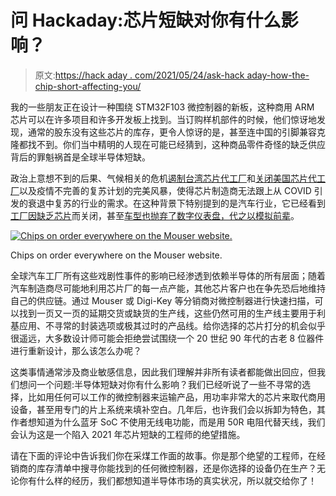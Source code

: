 # 问 Hackaday:芯片短缺对你有什么影响？

> 原文:[https://hack aday . com/2021/05/24/ask-hack aday-how-the-chip-short-affecting-you/](https://hackaday.com/2021/05/24/ask-hackaday-how-is-the-chip-shortage-affecting-you/)

我的一些朋友正在设计一种围绕 STM32F103 微控制器的新板，这种商用 ARM 芯片可以在许多项目和许多开发板上找到。当订购样机部件的时候，他们惊讶地发现，通常的股东没有这些芯片的库存，更令人惊讶的是，甚至连中国的引脚兼容克隆都找不到。你们当中精明的人现在可能已经猜到，这种商品零件奇怪的缺乏供应背后的罪魁祸首是全球半导体短缺。

政治上意想不到的后果、气候相关的危机[遏制台湾芯片代工厂](https://asia.nikkei.com/Business/Tech/Semiconductors/Taiwan-drought-at-most-critical-phase-for-chip-sector)和[关闭美国芯片代工厂](https://www.bbc.com/news/technology-56114503)以及疫情不完善的复苏计划的完美风暴，使得芯片制造商无法跟上从 COVID 引发的衰退中复苏的行业的需求。在这种背景下特别提到的是汽车行业，它已经看到[工厂因缺乏芯片](https://www.bbc.com/news/uk-england-oxfordshire-56915685)而关闭，甚至[车型也抛弃了数字仪表盘，代之以模拟前辈](https://jalopnik.com/peugeot-goes-old-school-to-deal-with-the-chip-shortage-1846730818)。

[![Chips on order everywhere on the Mouser website.](../Images/35df7f741ac2aa44c0e86ef8c3948f4e.png)](https://hackaday.com/wp-content/uploads/2021/05/chip-shortage-mouser-website.jpg)

Chips on order everywhere on the Mouser website.

全球汽车工厂所有这些戏剧性事件的影响已经渗透到依赖半导体的所有层面；随着汽车制造商尽可能地利用芯片厂的每一点产能，其他芯片客户也在争先恐后地维持自己的供应链。通过 Mouser 或 Digi-Key 等分销商对微控制器进行快速扫描，可以找到一页又一页的延期交货或缺货的生产线，这些仍然可用的生产线主要用于利基应用、不寻常的封装选项或极其过时的产品线。给你选择的芯片打分的机会似乎很遥远，大多数设计师可能会拒绝尝试围绕一个 20 世纪 90 年代的古老 8 位器件进行重新设计，那么该怎么办呢？

这类事情通常涉及商业敏感信息，因此我们理解并非所有读者都能做出回应，但我们想问一个问题:半导体短缺对你有什么影响？我们已经听说了一些不寻常的选择，比如用任何可以工作的微控制器来运输产品，用功率非常大的芯片来取代商用设备，甚至用专门的片上系统来填补空白。几年后，也许我们会以拆卸为特色，其作者想知道为什么蓝牙 SoC 不使用无线电功能，而是用 50R 电阻代替天线，我们会认为这是一个陷入 2021 年芯片短缺的工程师的绝望措施。

请在下面的评论中告诉我们你在采煤工作面的故事。你是那个绝望的工程师，在经销商的库存清单中搜寻你能找到的任何微控制器，还是你选择的设备仍在生产？无论你有什么样的经历，我们都想知道半导体市场的真实状况，所以就交给你了！